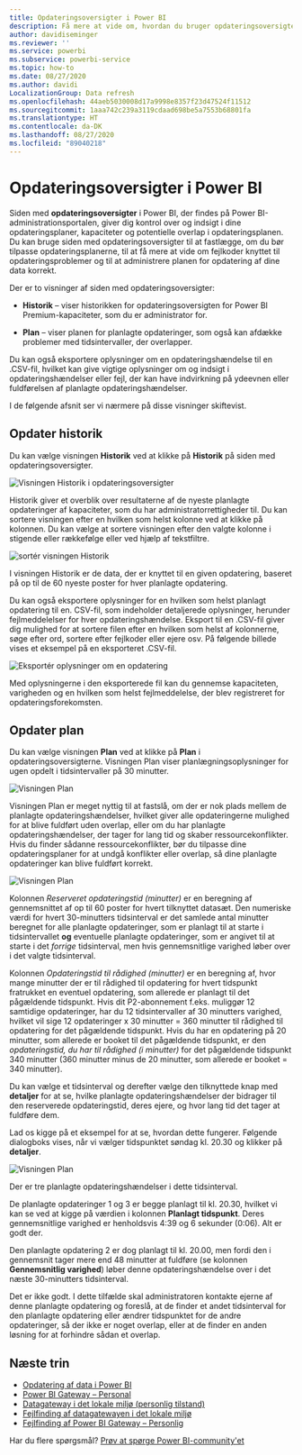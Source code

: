 ```yaml
---
title: Opdateringsoversigter i Power BI
description: Få mere at vide om, hvordan du bruger opdateringsoversigter i Power BI
author: davidiseminger
ms.reviewer: ''
ms.service: powerbi
ms.subservice: powerbi-service
ms.topic: how-to
ms.date: 08/27/2020
ms.author: davidi
LocalizationGroup: Data refresh
ms.openlocfilehash: 44aeb5030008d17a9998e8357f23d47524f11512
ms.sourcegitcommit: 1aaa742c239a3119cdaad698be5a7553b68801fa
ms.translationtype: HT
ms.contentlocale: da-DK
ms.lasthandoff: 08/27/2020
ms.locfileid: "89040218"
---
```

# <a name="refresh-summaries-for-power-bi"></a>Opdateringsoversigter i Power BI

Siden med **opdateringsoversigter** i Power BI, der findes på Power BI-administrationsportalen, giver dig kontrol over og indsigt i dine opdateringsplaner, kapaciteter og potentielle overlap i opdateringsplanen. Du kan bruge siden med opdateringsoversigter til at fastlægge, om du bør tilpasse opdateringsplanerne, til at få mere at vide om fejlkoder knyttet til opdateringsproblemer og til at administrere planen for opdatering af dine data korrekt. 

Der er to visninger af siden med opdateringsoversigter:

* **Historik** – viser historikken for opdateringsoversigten for Power BI Premium-kapaciteter, som du er administrator for.

* **Plan** – viser planen for planlagte opdateringer, som også kan afdække problemer med tidsintervaller, der overlapper.

Du kan også eksportere oplysninger om en opdateringshændelse til en .CSV-fil, hvilket kan give vigtige oplysninger om og indsigt i opdateringshændelser eller fejl, der kan have indvirkning på ydeevnen eller fuldførelsen af planlagte opdateringshændelser.

I de følgende afsnit ser vi nærmere på disse visninger skiftevist. 

## <a name="refresh-history"></a>Opdater historik

Du kan vælge visningen **Historik** ved at klikke på **Historik** på siden med opdateringsoversigter.

![Visningen Historik i opdateringsoversigter](media/refresh-summaries/refresh-summaries-01a.jpg)

Historik giver et overblik over resultaterne af de nyeste planlagte opdateringer af kapaciteter, som du har administratorrettigheder til. Du kan sortere visningen efter en hvilken som helst kolonne ved at klikke på kolonnen. Du kan vælge at sortere visningen efter den valgte kolonne i stigende eller rækkefølge eller ved hjælp af tekstfiltre.

![sortér visningen Historik](media/refresh-summaries/refresh-summaries-01b.jpg)

I visningen Historik er de data, der er knyttet til en given opdatering, baseret på op til de 60 nyeste poster for hver planlagte opdatering.

Du kan også eksportere oplysninger for en hvilken som helst planlagt opdatering til en. CSV-fil, som indeholder detaljerede oplysninger, herunder fejlmeddelelser for hver opdateringshændelse. Eksport til en .CSV-fil giver dig mulighed for at sortere filen efter en hvilken som helst af kolonnerne, søge efter ord, sortere efter fejlkoder eller ejere osv. På følgende billede vises et eksempel på en eksporteret .CSV-fil. 

![Eksportér oplysninger om en opdatering](media/refresh-summaries/refresh-summaries-05.jpg)

Med oplysningerne i den eksporterede fil kan du gennemse kapaciteten, varigheden og en hvilken som helst fejlmeddelelse, der blev registreret for opdateringsforekomsten. 


## <a name="refresh-schedule"></a>Opdater plan

Du kan vælge visningen **Plan** ved at klikke på **Plan** i opdateringsoversigterne. Visningen Plan viser planlægningsoplysninger for ugen opdelt i tidsintervaller på 30 minutter. 

![Visningen Plan](media/refresh-summaries/refresh-summaries-02a.jpg)

Visningen Plan er meget nyttig til at fastslå, om der er nok plads mellem de planlagte opdateringshændelser, hvilket giver alle opdateringerne mulighed for at blive fuldført uden overlap, eller om du har planlagte opdateringshændelser, der tager for lang tid og skaber ressourcekonflikter. Hvis du finder sådanne ressourcekonflikter, bør du tilpasse dine opdateringsplaner for at undgå konflikter eller overlap, så dine planlagte opdateringer kan blive fuldført korrekt. 

![Visningen Plan](media/refresh-summaries/refresh-summaries-02.jpg)

Kolonnen *Reserveret opdateringstid (minutter)* er en beregning af gennemsnittet af op til 60 poster for hvert tilknyttet datasæt. Den numeriske værdi for hvert 30-minutters tidsinterval er det samlede antal minutter beregnet for alle planlagte opdateringer, som er planlagt til at starte i tidsintervallet **og** eventuelle planlagte opdateringer, som er angivet til at starte i det *forrige* tidsinterval, men hvis gennemsnitlige varighed løber over i det valgte tidsinterval.

Kolonnen *Opdateringstid til rådighed (minutter)* er en beregning af, hvor mange minutter der er til rådighed til opdatering for hvert tidspunkt fratrukket en eventuel opdatering, som allerede er planlagt til det pågældende tidspunkt. Hvis dit P2-abonnement f.eks. muliggør 12 samtidige opdateringer, har du 12 tidsintervaller af 30 minutters varighed, hvilket vil sige 12 opdateringer x 30 minutter = 360 minutter til rådighed til opdatering for det pågældende tidspunkt. Hvis du har en opdatering på 20 minutter, som allerede er booket til det pågældende tidspunkt, er den *opdateringstid, du har til rådighed (i minutter)* for det pågældende tidspunkt 340 minutter (360 minutter minus de 20 minutter, som allerede er booket = 340 minutter). 

Du kan vælge et tidsinterval og derefter vælge den tilknyttede knap med **detaljer** for at se, hvilke planlagte opdateringshændelser der bidrager til den reserverede opdateringstid, deres ejere, og hvor lang tid det tager at fuldføre dem.

Lad os kigge på et eksempel for at se, hvordan dette fungerer. Følgende dialogboks vises, når vi vælger tidspunktet søndag kl. 20.30 og klikker på **detaljer**.

![Visningen Plan](media/refresh-summaries/refresh-summaries-04.jpg)

Der er tre planlagte opdateringshændelser i dette tidsinterval. 

De planlagte opdateringer 1 og 3 er begge planlagt til kl. 20.30, hvilket vi kan se ved at kigge på værdien i kolonnen **Planlagt tidspunkt**. Deres gennemsnitlige varighed er henholdsvis 4:39 og 6 sekunder (0:06). Alt er godt der.

Den planlagte opdatering 2 er dog planlagt til kl. 20.00, men fordi den i gennemsnit tager mere end 48 minutter at fuldføre (se kolonnen **Gennemsnitlig varighed**) løber denne opdateringshændelse over i det næste 30-minutters tidsinterval. 

Det er ikke godt. I dette tilfælde skal administratoren kontakte ejerne af denne planlagte opdatering og foreslå, at de finder et andet tidsinterval for den planlagte opdatering eller ændrer tidspunktet for de andre opdateringer, så der ikke er noget overlap, eller at de finder en anden løsning for at forhindre sådan et overlap. 


## <a name="next-steps"></a>Næste trin

- [Opdatering af data i Power BI](refresh-data.md)  
- [Power BI Gateway – Personal](service-gateway-personal-mode.md)  
- [Datagateway i det lokale miljø (personlig tilstand)](service-gateway-onprem.md)  
- [Fejlfinding af datagatewayen i det lokale miljø](service-gateway-onprem-tshoot.md)  
- [Fejlfinding af Power BI Gateway – Personlig](service-admin-troubleshooting-power-bi-personal-gateway.md)  

Har du flere spørgsmål? [Prøv at spørge Power BI-community'et](https://community.powerbi.com/)